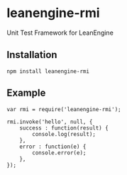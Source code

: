 # leanengine-rmi

Unit Test Framework for LeanEngine

## Installation

```
npm install leanengine-rmi
```

## Example

```
var rmi = require('leanengine-rmi');

rmi.invoke('hello', null, {
    success : function(result) {
        console.log(result);
    },
    error : function(e) {
        console.error(e);
    },
});
```

